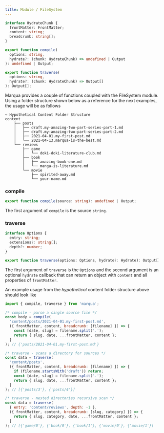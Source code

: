 ```yaml
---
title: Module / FileSystem
---
```


```typescript
interface HydrateChunk {
  frontMatter: FrontMatter;
  content: string;
  breadcrumb: string[];
}

export function compile(
  options: string,
  hydrate?: (chunk: HydrateChunk) => undefined | Output
): undefined | Output;

export function traverse(
  options: string,
  hydrate?: (chunk: HydrateChunk) => Output[]
): Output[];
```

Marqua provides a couple of functions coupled with the FileSystem module. Using a folder structure shown below as a reference for the next examples, the usage will be as follows

```
~ Hypothetical Content Folder Structure
content
    ├── posts
    │   ├── draft.my-amazing-two-part-series-part-1.md
    │   ├── draft.my-amazing-two-part-series-part-2.md
    │   ├── 2021-04-01.my-first-post.md
    │   └── 2021-04-13.marqua-is-the-best.md
    └── reviews
        ├── game
        │   └── doki-doki-literature-club.md
        ├── book
        │   ├── amazing-book-one.md
        │   └── manga-is-literature.md
        └── movie
            ├── spirited-away.md
            └── your-name.md
```

### compile

```typescript
export function compile(source: string): undefined | Output;
```

The first argument of `compile` is the source `string`.

### traverse

```typescript
interface Options {
  entry: string;
  extensions?: string[];
  depth?: number;
}

export function traverse(options: Options, hydrate?: Hydrate): Output[];
```

The first argument of `traverse` is the `Options` and the second argument is an optional `hydrate` callback that can return an object with `content` and all properties of `frontMatter`.

An example usage from the *hypothetical* content folder structure above should look like

```javascript
import { compile, traverse } from 'marqua';

/* compile - parse a single source file */
const body = compile(
  'content/posts/2021-04-01.my-first-post.md',
  ({ frontMatter, content, breadcrumb: [filename] }) => {
    const [date, slug] = filename.split('.');
    return { slug, date, ...frontMatter, content };
  }
); // {'posts/2021-04-01.my-first-post.md'}

/* traverse - scans a directory for sources */
const data = traverse(
  'content/posts',
  ({ frontMatter, content, breadcrumb: [filename] }) => {
    if (filename.startsWith('draft')) return;
    const [date, slug] = filename.split('.');
    return { slug, date, ...frontMatter, content };
  }
); // [{'posts/3'}, {'posts/4'}]

/* traverse - nested directories recursive scan */
const data = traverse(
  { entry: 'content/reviews', depth: -1 },
  ({ frontMatter, content, breadcrumb: [slug, category] }) => {
    return { slug, category, date, ...frontMatter, content };
  }
); // [{'game/0'}, {'book/0'}, {'book/1'}, {'movie/0'}, {'movie/1'}]
```
